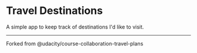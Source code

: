 # Travel Destinations

A simple app to keep track of destinations I'd like to visit.
<hr>
Forked from @udacity/course-collaboration-travel-plans
